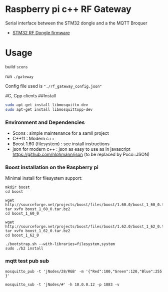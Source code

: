 # Raspberry pi c++ RF Gateway
Serial interface between the STM32 dongle and a the MQTT Broquer
* [STM32 RF Dongle firmware](https://github.com/HomeSmartMesh/IoT_Frameworks/tree/master/stm32_rf_dongle/rf_bridge)

# Usage
build
`scons` 

run
`./gateway` 

Config file used is `"./rf_gateway_config.json"`

#C, Cpp clients
##Install
```bash
sudo apt-get install libmosquitto-dev
sudo apt-get install libmosquittopp-dev
```

### Environment and Dependencies
- Scons : simple maintenance for a samll project
- C++11 : Modern c++
- Boost 1.60 (filesystem) : see install instructions
- json for modern c++ : json as easy to use as in javascript https://github.com/nlohmann/json (to be replaced by Poco::JSON)

### Boost installation on the Raspberry pi
Minimal install for filesystem support:
```
mkdir boost
cd boost

wget http://sourceforge.net/projects/boost/files/boost/1.60.0/boost_1_60_0.tar.bz2
tar xvfo boost_1_60_0.tar.bz2
cd boost_1_60_0

wget http://sourceforge.net/projects/boost/files/boost/1.62.0/boost_1_62_0.tar.bz2
tar xvfo boost_1_62_0.tar.bz2
cd boost_1_62_0

./bootstrap.sh --with-libraries=filesystem,system
sudo ./b2 install
```

### mqtt test pub sub
```
mosquitto_pub -t 'jNodes/28/RGB' -m '{"Red":100,"Green":120,"Blue":255 }'

mosquitto_sub -t 'jNodes/#' -h 10.0.0.12 -p 1883 -v
```
